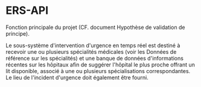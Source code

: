 # ERS-API

 Fonction principale du projet (CF. document Hypothèse de validation de principe). 
 
 Le sous-système d'intervention d'urgence en temps réel est destiné à recevoir une ou plusieurs spécialités médicales (voir les Données de référence sur les spécialités) et une banque de données d'informations récentes sur les hôpitaux afin de suggérer l'hôpital le plus proche offrant un lit disponible, associé à une ou plusieurs spécialisations correspondantes. Le lieu de l'incident d'urgence doit également être fourni.



